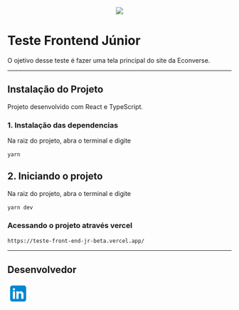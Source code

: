 <p align="center">
<img src="https://img.shields.io/badge/react-18.2.0-blue">
</p>

# Teste Frontend Júnior

O ojetivo desse teste é fazer uma tela principal do site da Econverse.

--- 

## Instalação do Projeto

Projeto desenvolvido com React e TypeScript.

### 1. Instalação das dependencias

Na raiz do projeto, abra o terminal e digite

```
yarn
```

## 2. Iniciando o projeto

Na raiz do projeto, abra o terminal e digite

```
yarn dev
```

### Acessando o projeto através vercel

```
https://teste-front-end-jr-beta.vercel.app/
```

---

## Desenvolvedor

<a href="https://www.linkedin.com/in/rodrigo-de-jesus-silva">
  <img src="./src/assets/icons8-linkedin-48.png" />
</a>
